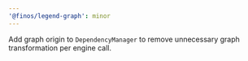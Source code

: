 ```yaml
---
'@finos/legend-graph': minor
---
```

Add graph origin to `DependencyManager` to remove unnecessary graph transformation per engine call.